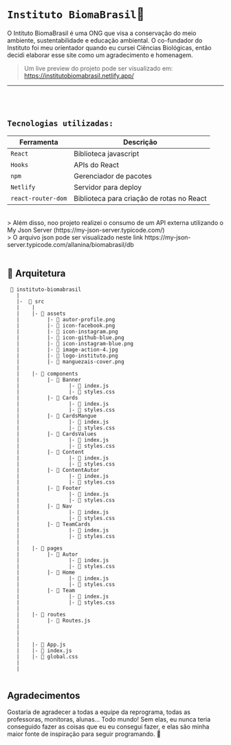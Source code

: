 # `Instituto BiomaBrasil`🦀

O Intituto BiomaBrasil é uma ONG que visa a conservação do meio ambiente, sustentabilidade e educação ambiental. O co-fundador do Instituto foi meu orientador quando eu cursei Ciências Biológicas, então decidi elaborar esse site como um agradecimento e homenagem.



> Um live preview do projeto pode ser visualizado em: https://institutobiomabrasil.netlify.app/
----
<br>
<br>

## `Tecnologias utilizadas:`
| Ferramenta | Descrição |
| --- | --- |
| `React` | Biblioteca javascript |
| `Hooks` | APIs do React |
| `npm` | Gerenciador de pacotes|
| `Netlify` | Servidor para deploy|
| `react-router-dom` | Biblioteca para criação de rotas no React|
<br>
> Além disso, noo projeto realizei o consumo de um API externa utilizando o My Json Server (https://my-json-server.typicode.com/)
<br>
> O arquivo json pode ser visualizado neste link https://my-json-server.typicode.com/allanina/biomabrasil/db 
<br>
<br>

## 📁 Arquitetura 

```
 📁 instituto-biomabrasil
   |
   |-  📁 src
   |    |
   |    |- 📁 assets
   |         |- 📄 autor-profile.png
   |         |- 📄 icon-facebook.png
   |         |- 📄 icon-instagram.png
   |         |- 📄 icon-github-blue.png
   |         |- 📄 icon-instagram-blue.png
   |         |- 📄 image-action-4.jpg
   |         |- 📄 logo-instituto.png
   |         |- 📄 manguezais-cover.png
   |
   |    |- 📁 components
   |         |- 📁 Banner 
   |                |- 📄 index.js
   |                |- 📄 styles.css
   |         |- 📁 Cards
   |                |- 📄 index.js
   |                |- 📄 styles.css
   |         |- 📁 CardsMangue 
   |                |- 📄 index.js
   |                |- 📄 styles.css
   |         |- 📁 CardsValues
   |                |- 📄 index.js
   |                |- 📄 styles.css
   |         |- 📁 Content 
   |                |- 📄 index.js
   |                |- 📄 styles.css
   |         |- 📁 ContentAutor
   |                |- 📄 index.js
   |                |- 📄 styles.css
   |         |- 📁 Footer 
   |                |- 📄 index.js
   |                |- 📄 styles.css
   |         |- 📁 Nav
   |                |- 📄 index.js
   |                |- 📄 styles.css
   |         |- 📁 TeamCards
   |                |- 📄 index.js
   |                |- 📄 styles.css
   |
   |    |- 📁 pages
   |         |- 📁 Autor
   |                |- 📄 index.js
   |                |- 📄 styles.css
   |         |- 📁 Home
   |                |- 📄 index.js
   |                |- 📄 styles.css
   |         |- 📁 Team 
   |                |- 📄 index.js
   |                |- 📄 styles.css
   |
   |    |- 📁 routes
   |         |- 📄 Routes.js 
   |    
   |
   |
   |    |- 📄 App.js
   |    |- 📄 index.js
   |    |- 📄 global.css
   |
   |
   

```
## Agradecimentos
Gostaria de agradecer a todas a equipe da reprograma, todas as professoras, monitoras, alunas... Todo mundo! Sem elas, eu nunca teria conseguido fazer as coisas que eu eu consegui fazer, e elas são minha maior fonte de inspiração para seguir programando. 💜
